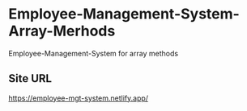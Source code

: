 # Employee-Management-System-Array-Merhods
Employee-Management-System for array methods

## Site URL
https://employee-mgt-system.netlify.app/

